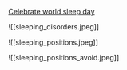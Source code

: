 
[Celebrate world sleep day ](https://www.lifesavvy.com/19200/celebrate-world-sleep-day-by-adopting-one-of-these-healthy-habits/)

![[sleeping_disorders.jpeg]]

![[sleeping_positions.jpeg]]

![[sleeping_positions_avoid.jpeg]]
